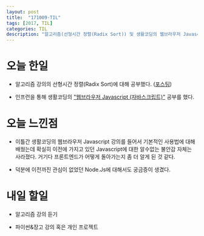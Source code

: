 ```yaml
---
layout: post
title:  "171009-TIL"
tags: [2017, TIL]
categories: TIL
description: "알고리즘(선형시간 정렬(Radix Sort)) 및 생활코딩의 웹브라우저 Javascript (자바스크립트) 공부"
---
```


오늘 한일
========

- 알고리즘 강의의 선형시간 정렬(Radix Sort)에 대해 공부했다. ([포스팅](https://hue9010.github.io/%EC%95%8C%EA%B3%A0%EB%A6%AC%EC%A6%98/sorting-in-linear-time-Radix-Sort/))  

- 인프런을 통해 생활코딩의 ["웹브라우저 Javascript (자바스크립트)"](https://www.inflearn.com/course/javascript-%EC%9E%90%EB%B0%94%EC%8A%A4%ED%81%AC%EB%A6%BD%ED%8A%B8-%EA%B0%95%EC%A2%8C/) 공부를 했다.

오늘 느낀점
=========

- 이틀간 생활코딩의 웹브라우저 Javascript 강의를 들어서 기본적인 사용법에 대해 배웠는데 확실히 이전에 가지고 있던 Javascript에 대한 알수없는 불안감 자체는 사라졌다. 거기다 프론트엔드가 어떻게 돌아가는지 좀 더 알게 된 것 같다.

- 덕분에 이전까진 관심이 없었던 Node.Js에 대해서도 궁금증이 생겼다.

내일 할일
=========

- 알고리즘 강의 듣기

- 파이썬&장고 강의 혹은 개인 프로젝트
